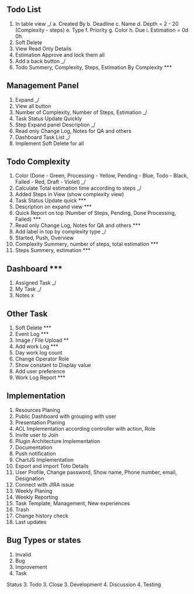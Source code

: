 Todo List
-----------------
1. In table view _/
    a. Created By
    b. Deadline
    c. Name 
    d. Depth = 2 - 20 (Complexity - steps)
    e. Type
    f. Priority 
    g. Color
    h. Due
    i. Estimation = 0d 0h
2. Soft Delete
3. View Read Only Details
4. Estimation Approve and lock them all
5. Add a back button _/
6. Todo Summery, Complexity, Steps, Estimation By Complexity ***


Management Panel
-------------------------------
1. Expand _/
2. View all button
3. Number of Complexity, Number of Steps, Estimation _/
4. Task Status Update Quickly
5. Step Expand panel Description _/
6. Read only Change Log, Notes for QA and others
7. Dashboard Task List _/
8. Implement Soft Delete for all 


Todo Complexity
--------------------
1. Color (Done - Green, Processing - Yellow, Pending - Blue, Todo - Black,  Failed - Red, Draft - Violet) _/
2. Calculate Total estimation time according to steps _/
3. Added Steps in View (show complexity view)
4. Task Status Update quick ***
5. Description on expand view ***
6. Quick Report on top (Number of Steps, Pending, Done Processing, Failed) ***
7. Read only Change Log, Notes for QA and others ***
8. Add label in top by complexity type _/
9. Started, Push, Overview 
10. Complexity Summery, number of steps, total estimation ***
11. Steps Summery, estimation ***


Dashboard ***
------------------------
1. Assigned Task _/
2. My Task _/
3. Notes x


Other Task
---------------------
1. Soft Delete ***
2. Event Log ***
3. Image / File Upload **
4. Add work Log ***
5. Day work log count
6. Change Operator Role
7. Show constant to Display value
8. Add user preference
9. Work Log Report *** 



Implementation
----------------------------
1. Resources Planing
2. Public Dashboard with grouping with user
3. Presentation Planing
4. ACL Implementation according controller with action, Role
5. Invite user to Join
6. Plugin Architecture Implementation
7. Documentation
8. Push notification
9. ChartJS Implementation
10. Export and import Toto Details
11. User Profile, Change password, Show name, Phone number, email, Designation
12. Connect with JIRA issue
13. Weekly Planing
14. Weekly Reporting
15. Task Template, Management, New experiences
16. Trash
17. Change history check
18. Last updates



Bug Types or states
--------------------------
1. Invalid
2. Bug
2. Improvement
2. Task

Status
3. Todo
3. Close
3. Development
4. Discussion
4. Testing





